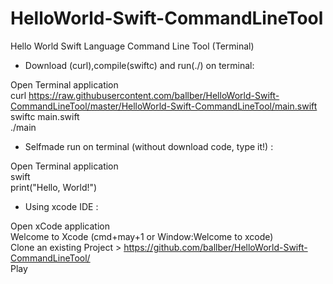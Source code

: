 # HelloWorld-Swift-CommandLineTool
Hello World Swift Language Command Line Tool (Terminal)

- Download (curl),compile(swiftc) and run(./) on terminal: 

Open Terminal application  
curl https://raw.githubusercontent.com/ballber/HelloWorld-Swift-CommandLineTool/master/HelloWorld-Swift-CommandLineTool/main.swift  
swiftc main.swift  
./main  

- Selfmade run on terminal (without download code, type it!) : 

Open Terminal application  
swift  
print("Hello, World!")  

- Using xcode IDE :

Open xCode application  
Welcome to Xcode (cmd+may+1 or Window:Welcome to xcode)  
Clone an existing Project > https://github.com/ballber/HelloWorld-Swift-CommandLineTool/  
Play  
